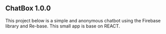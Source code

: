 ## ChatBox 1.0.0

This project below is a simple and anonymous chatbot using 
the Firebase library and Re-base. This small app is base on 
REACT.
